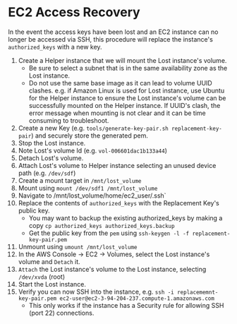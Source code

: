 # EC2 Access Recovery

In the event the access keys have been lost and an EC2 instance can no longer be accessed via SSH, this procedure will replace the instance's `authorized_keys` with a new key.

1. Create a Helper instance that we will mount the Lost instance's volume.
    * Be sure to select a subnet that is in the same availability zone as the Lost instance.
    * Do not use the same base image as it can lead to volume UUID clashes. e.g. if Amazon Linux is used for Lost instance, use Ubuntu for the Helper instance to ensure the Lost instance's volume can be successfully mounted on the Helper instance. If UUID's clash, the error message when mounting is not clear and it can be time consuming to troubleshoot. 
1. Create a new Key (e.g. `tools/generate-key-pair.sh replacement-key-pair`) and securely store the generated pem.
1. Stop the Lost instance.
1. Note Lost's volume Id (e.g. `vol-006601dac1b133a44`)
1. Detach Lost's volume.
1. Attach Lost's volume to Helper instance selecting an unused device path (e.g. `/dev/sdf`)
1. Create a mount target in `/mnt/lost_volume`
1. Mount using `mount /dev/sdf1 /mnt/lost_volume`
1. Navigate to /mnt/lost_volume/home/ec2_user/.ssh`
1. Replace the contents of `authorized_keys` with the Replacement Key's public key.
    * You may want to backup the existing authorized_keys by making a copy `cp authorized_keys authorized_keys.backup`
    * Get the public key from the `pem` using `ssh-keygen -l -f replacement-key-pair.pem`
1. Unmount using `umount /mnt/lost_volume`
1. In the AWS Console -> EC2 -> Volumes, select the Lost instance's volume and `Detach` it.
1. `Attach` the Lost instance's volume to the Lost instance, selecting `/dev/xvda` (root)
1. Start the Lost instance.
1. Verify you can now SSH into the instance, e.g. `ssh -i replacememnt-key-pair.pem ec2-user@ec2-3-94-204-237.compute-1.amazonaws.com`
    * This only works if the instance has a Security rule for allowing SSH (port 22) connections.